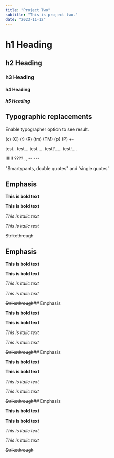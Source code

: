 ```yaml
---
title: "Project Two"
subtitle: "This is project two."
date: "2023-11-12"
---
```


# h1 Heading

## h2 Heading

### h3 Heading

#### h4 Heading

##### h5 Heading

## Typographic replacements

Enable typographer option to see result.

(c) (C) (r) (R) (tm) (TM) (p) (P) +-

test.. test... test..... test?..... test!....

!!!!!! ???? ,,  -- ---

"Smartypants, double quotes" and 'single quotes'


## Emphasis

**This is bold text**

__This is bold text__

*This is italic text*

_This is italic text_

~~Strikethrough~~


## Emphasis

**This is bold text**

__This is bold text__

*This is italic text*

_This is italic text_

~~Strikethrough~~## Emphasis

**This is bold text**

__This is bold text__

*This is italic text*

_This is italic text_

~~Strikethrough~~## Emphasis

**This is bold text**

__This is bold text__

*This is italic text*

_This is italic text_

~~Strikethrough~~## Emphasis

**This is bold text**

__This is bold text__

*This is italic text*

_This is italic text_

~~Strikethrough~~
